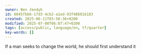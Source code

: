 ```yaml
---
owner: Ben Jendyk
id: 6045fbb6-17d3-4cb2-a1ed-93f486016183
created: 2025-06-11T03:50:36+0200
modified: 2025-07-08T06:07:47+0200
tags: [access/public, language/en, tf/quarter]
key-words: []
---
```


If a man seeks to change the world, he should first understand it 